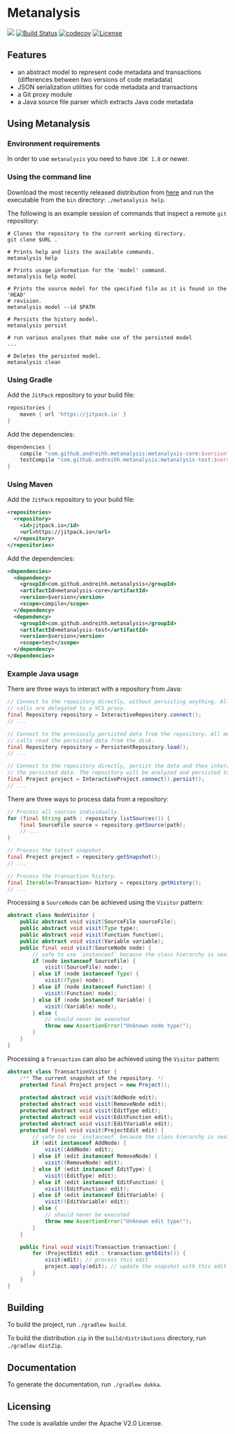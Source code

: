 # Metanalysis

[![](https://jitpack.io/v/andreihh/metanalysis.svg)](https://jitpack.io/#andreihh/metanalysis)
[![Build Status](https://travis-ci.org/andreihh/metanalysis.svg)](https://travis-ci.org/andreihh/metanalysis)
[![codecov](https://codecov.io/gh/andreihh/metanalysis/branch/master/graph/badge.svg)](https://codecov.io/gh/andreihh/metanalysis)
[![License](http://img.shields.io/:license-apache-blue.svg)](http://www.apache.org/licenses/LICENSE-2.0.html)

## Features

- an abstract model to represent code metadata and transactions (differences
between two versions of code metadata)
- JSON serialization utilities for code metadata and transactions
- a Git proxy module
- a Java source file parser which extracts Java code metadata

## Using Metanalysis

### Environment requirements

In order to use `metanalysis` you need to have `JDK 1.8` or newer.

### Using the command line

Download the most recently released distribution from
[here](https://github.com/andreihh/metanalysis/releases) and run the executable
from the `bin` directory: `./metanalysis help`.

The following is an example session of commands that inspect a remote `git`
repository:
```
# Clones the repository to the current working directory.
git clone $URL .

# Prints help and lists the available commands.
metanalysis help

# Prints usage information for the 'model' command.
metanalysis help model

# Prints the source model for the specified file as it is found in the 'HEAD'
# revision.
metanalysis model --id $PATH

# Persists the history model.
metanalysis persist

# run various analyses that make use of the persisted model
...

# Deletes the persisted model.
metanalysis clean
```

### Using Gradle

Add the `JitPack` repository to your build file:
```groovy
repositories {
    maven { url 'https://jitpack.io' }
}
```

Add the dependencies:
```groovy
dependencies {
    compile "com.github.andreihh.metanalysis:metanalysis-core:$version"
    testCompile "com.github.andreihh.metanalysis:metanalysis-test:$version"
}
```

### Using Maven

Add the `JitPack` repository to your build file:
```xml
<repositories>
  <repository>
    <id>jitpack.io</id>
    <url>https://jitpack.io</url>
  </repository>
</repositories>
```

Add the dependencies:
```xml
<dependencies>
  <dependency>
    <groupId>com.github.andreihh.metanalysis</groupId>
    <artifactId>metanalysis-core</artifactId>
    <version>$version</version>
    <scope>compile</scope>
  </dependency>
  <dependency>
    <groupId>com.github.andreihh.metanalysis</groupId>
    <artifactId>metanalysis-test</artifactId>
    <version>$version</version>
    <scope>test</scope>
  </dependency>
</dependencies>
```

### Example Java usage

There are three ways to interact with a repository from Java:
```java
// Connect to the repository directly, without persisting anything. All method
// calls are delegated to a VCS proxy.
final Repository repository = InteractiveRepository.connect();
// ...

// Connect to the previously persisted data from the repository. All method
// calls read the persisted data from the disk.
final Repository repository = PersistentRepository.load();
// ...

// Connect to the repository directly, persist the data and then interact with
// the persisted data. The repository will be analyzed and persisted to disk.
final Project project = InteractiveProject.connect().persist();
// ...
```

There are three ways to process data from a repository:
```java
// Process all sources individually.
for (final String path : repository.listSources()) {
    final SourceFile source = repository.getSource(path);
    // ...
}

// Process the latest snapshot.
final Project project = repository.getSnapshot();
// ...

// Process the transaction history.
final Iterable<Transaction> history = repository.getHistory();
// ...
```

Processing a `SourceNode` can be achieved using the `Visitor` pattern:
```java
abstract class NodeVisitor {
    public abstract void visit(SourceFile sourceFile);
    public abstract void visit(Type type);
    public abstract void visit(Function function);
    public abstract void visit(Variable variable);
    public final void visit(SourceNode node) {
        // safe to use `instanceof` because the class hierarchy is sealed
        if (node instanceof SourceFile) {
            visit((SourceFile) node);
        } else if (node instanceof Type) {
            visit((Type) node);
        } else if (node instanceof Function) {
            visit((Function) node);
        } else if (node instanceof Variable) {
            visit((Variable) node);
        } else {
            // should never be executed
            throw new AssertionError("Unknown node type!");
        }
    }
}
```

Processing a `Transaction` can also be achieved using the `Visitor` pattern:
```java
abstract class TransactionVisitor {
    /** The current snapshot of the repository. */
    protected final Project project = new Project();
    
    protected abstract void visit(AddNode edit);
    protected abstract void visit(RemoveNode edit);
    protected abstract void visit(EditType edit);
    protected abstract void visit(EditFunction edit);
    protected abstract void visit(EditVariable edit);
    protected final void visit(ProjectEdit edit) {
        // safe to use `instanceof` because the class hierarchy is sealed
        if (edit instanceof AddNode) {
            visit((AddNode) edit);
        } else if (edit instanceof RemoveNode) {
            visit((RemoveNode) edit);
        } else if (edit instanceof EditType) {
            visit((EditType) edit);
        } else if (edit instanceof EditFunction) {
            visit((EditFunction) edit);
        } else if (edit instanceof EditVariable) {
            visit((EditVariable) edit);
        } else {
            // should never be executed
            throw new AssertionError("Unknown edit type!");
        }
    }

    public final void visit(Transaction transaction) {
        for (ProjectEdit edit : transaction.getEdits()) {
            visit(edit); // process this edit
            project.apply(edit); // update the snapshot with this edit
        }
    }
}
```

## Building

To build the project, run `./gradlew build`.

To build the distribution `zip` in the `build/distributions` directory, run
`./gradlew distZip`.

## Documentation

To generate the documentation, run `./gradlew dokka`.

## Licensing

The code is available under the Apache V2.0 License.
